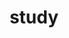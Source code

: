 ---
title: "study"
layout: category
permalink: /categories/study
author_profile: true
taxonomy: study
---